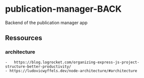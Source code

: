 # publication-manager-BACK
Backend of the publication manager app

## Ressources 
### architecture
    -   https://blog.logrocket.com/organizing-express-js-project-structure-better-productivity/
    - https://ludovicwyffels.dev/node-architecture/#architecture